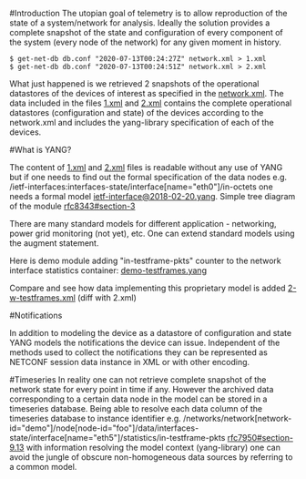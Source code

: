 #Introduction
The utopian goal of telemetry is to allow reproduction of the state of a system/network for analysis. Ideally the solution provides a complete snapshot of the state and configuration of every component of the system (every node of the network) for any given moment in history.

    $ get-net-db db.conf "2020-07-13T00:24:27Z" network.xml > 1.xml
    $ get-net-db db.conf "2020-07-13T00:24:51Z" network.xml > 2.xml

What just happened is we retrieved 2 snapshots of the operational datastores of the devices of interest as specified in the [network.xml](network.xml). The data included in the files [1.xml](1.xml) and [2.xml](2.xml) contains the complete operational datastores (configuration and state) of the devices according to the network.xml and includes the yang-library specification of each of the devices.

#What is YANG?

The content of [1.xml](1.xml) and [2.xml](2.xml) files is readable without any use of YANG but if one needs to find out the formal specification of the data nodes e.g. /ietf-interfaces:interfaces-state/interface[name="eth0"]/in-octets one needs a formal model [ietf-interface@2018-02-20.yang](https://github.com/YangModels/yang/blob/master/standard/ietf/RFC/ietf-interfaces%402018-02-20.yang). Simple tree diagram of the module [rfc8343#section-3](https://tools.ietf.org/html/rfc8343#section-3)

There are many standard models for different application - networking, power grid monitoring (not yet), etc. One can extend standard models using the augment statement.

Here is demo module adding "in-testframe-pkts" counter to the network interface statistics container: [demo-testframes.yang](demo-testframes.yang)

Compare and see how data implementing this proprietary model is added [2-w-testframes.xml](2-w-testframes.xml) (diff with 2.xml)

#Notifications

In addition to modeling the device as a datastore of configuration and state YANG models the notifications the device can issue. Independent of the methods used to collect the notifications they can be represented as NETCONF session data instance in XML or with other encoding.

#Timeseries
In reality one can not retrieve complete snapshot of the network state for every point in time if any. However the archived data corresponding to a certain data node in the model can be stored in a timeseries database. Being able to resolve each data column of the timeseries database to instance identifier  e.g. /networks/network[network-id="demo"]/node[node-id="foo"]/data/interfaces-state/interface[name="eth5"]/statistics/in-testframe-pkts [rfc7950#section-9.13](https://tools.ietf.org/html/rfc7950#section-9.13) with information resolving the model context (yang-library) one can avoid the jungle of obscure non-homogeneous data sources by referring to a common model.

